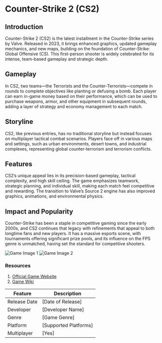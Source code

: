 # Counter-Strike 2 (CS2)

## Introduction
Counter-Strike 2 (CS2) is the latest installment in the Counter-Strike series by Valve. Released in 2023, it brings enhanced graphics, updated gameplay mechanics, and new maps, building on the foundation of Counter-Strike: Global Offensive (CS). This first-person shooter is widely celebrated for its intense, team-based gameplay and strategic depth.

## Gameplay
In CS2, two teams—the Terrorists and the Counter-Terrorists—compete in rounds to complete objectives like planting or defusing a bomb. Each player can earn in-game money based on their performance, which can be used to purchase weapons, armor, and other equipment in subsequent rounds, adding a layer of strategy and economy management to each match.

## Storyline
CS2, like previous entries, has no traditional storyline but instead focuses on multiplayer tactical combat scenarios. Players face off in various maps and settings, such as urban environments, desert towns, and industrial complexes, representing global counter-terrorism and terrorism conflicts.

## Features
CS2’s unique appeal lies in its precision-based gameplay, tactical complexity, and high skill ceiling. The game emphasizes teamwork, strategic planning, and individual skill, making each match feel competitive and rewarding. The transition to Valve’s Source 2 engine has also improved graphics, animations, and environmental physics.

## Impact and Popularity
Counter-Strike has been a staple in competitive gaming since the early 2000s, and CS2 continues that legacy with refinements that appeal to both longtime fans and new players. It has a massive esports scene, with tournaments offering significant prize pools, and its influence on the FPS genre is unmatched, having set the standard for competitive shooters.

![Game Image 1](https://cdn.akamai.steamstatic.com/apps/csgo/images/csgo_react/social/cs2.jpg)
![Game Image 2](https://files.bo3.gg/uploads/image/33638/image/webp-ab72944069037a3bdc0c5dd40071521c.webp)

### Resources
1. [Official Game Website](https://www.counter-strike.net/cs2)
2. [Game Wiki](https://uk.wikipedia.org/wiki/Counter-Strike_2)

| Feature           | Description                        |
|-------------------|------------------------------------|
| Release Date      | [Date of Release]                 |
| Developer         | [Developer Name]                  |
| Genre             | [Game Genre]                      |
| Platform          | [Supported Platforms]             |
| Multiplayer       | [Yes]                          |